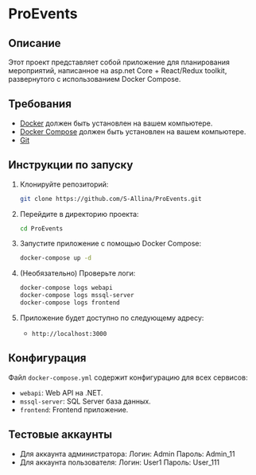 # ProEvents

## Описание

Этот проект представляет собой приложение для планирования мероприятий, написанное на asp.net Core + React/Redux toolkit, развернутого с использованием Docker Compose.

## Требования

*   [Docker](https://www.docker.com/) должен быть установлен на вашем компьютере.
*   [Docker Compose](https://docs.docker.com/compose/install/) должен быть установлен на вашем компьютере.
*   [Git](https://git-scm.com/)

## Инструкции по запуску

1.  Клонируйте репозиторий:

    ```bash
    git clone https://github.com/S-Allina/ProEvents.git
    ```

2.  Перейдите в директорию проекта:

    ```bash
    cd ProEvents
    ```

3.  Запустите приложение с помощью Docker Compose:

    ```bash
    docker-compose up -d
    ```

4.  (Необязательно) Проверьте логи:

    ```bash
    docker-compose logs webapi
    docker-compose logs mssql-server
    docker-compose logs frontend
    ```

5.  Приложение будет доступно по следующему адресу:

    * `http://localhost:3000`

## Конфигурация

Файл `docker-compose.yml` содержит конфигурацию для всех сервисов:

*   `webapi`: Web API на .NET.
*   `mssql-server`: SQL Server база данных.
*   `frontend`: Frontend приложение.

## Тестовые аккаунты
* Для аккаунта администратора:
  Логин: Admin
  Пароль: Admin_11
* Для аккаунта пользователя:
  Логин: User1
  Пароль: User_111
